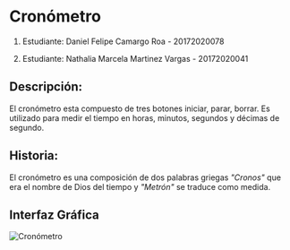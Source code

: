 # Cronómetro

1) Estudiante: Daniel Felipe Camargo Roa - 20172020078

2) Estudiante: Nathalia Marcela Martinez Vargas - 20172020041

## Descripción:
El cronómetro esta compuesto de tres botones iniciar, parar, borrar. Es utilizado para medir el tiempo en horas, minutos, segundos y décimas de segundo. 

## Historia:
El cronómetro es una composición de dos palabras griegas *_"Cronos"_* que era el nombre de Dios del tiempo y *_"Metrón"_* se traduce como medida. 

## Interfaz Gráfica
![Cronómetro](https://github.com/DanielFelipeRoa/CronometroPython/blob/master/crono.png)
